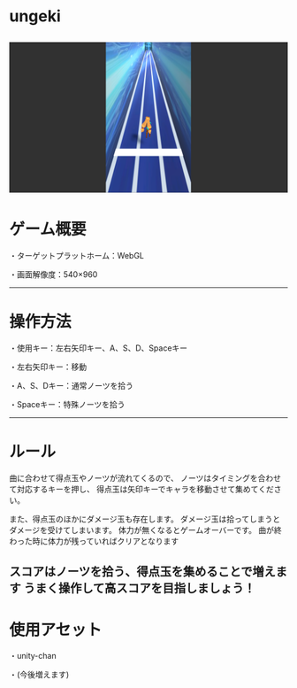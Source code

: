 # ungeki
![](ungeki.png)
---
# ゲーム概要

・ターゲットプラットホーム：WebGL

・画面解像度：540×960

---
# 操作方法

・使用キー：左右矢印キー、A、S、D、Spaceキー

・左右矢印キー：移動

・A、S、Dキー：通常ノーツを拾う

・Spaceキー：特殊ノーツを拾う

---
# ルール

曲に合わせて得点玉やノーツが流れてくるので、
ノーツはタイミングを合わせて対応するキーを押し、
得点玉は矢印キーでキャラを移動させて集めてください。

また、得点玉のほかにダメージ玉も存在します。
ダメージ玉は拾ってしまうとダメージを受けてしまいます。
体力が無くなるとゲームオーバーです。
曲が終わった時に体力が残っていればクリアとなります

スコアはノーツを拾う、得点玉を集めることで増えます
うまく操作して高スコアを目指しましょう！
---
# 使用アセット

・unity-chan

・(今後増えます)
